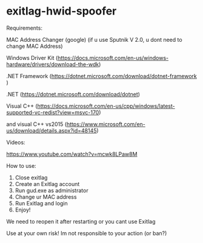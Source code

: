 # exitlag-hwid-spoofer
Requirements:

MAC Address Changer (google) (if u use Sputnik V 2.0, u dont need to change MAC Address)

Windows Driver Kit (https://docs.microsoft.com/en-us/windows-hardware/drivers/download-the-wdk)

.NET Framework (https://dotnet.microsoft.com/download/dotnet-framework  )

.NET (https://dotnet.microsoft.com/download/dotnet)

Visual C++ (https://docs.microsoft.com/en-us/cpp/windows/latest-supported-vc-redist?view=msvc-170)

and visual C++ vs2015 (https://www.microsoft.com/en-us/download/details.aspx?id=48145)

Videos:

https://www.youtube.com/watch?v=mcwk8LPaw8M

How to use:
1. Close exitlag
2. Create an Exitlag account
3. Run gud.exe as administrator
4. Change ur MAC address
5. Run Exitlag and login
6. Enjoy!

We need to reopen it after restarting or you cant use Exitlag

Use at your own risk! Im not responsible to your action (or ban?)
